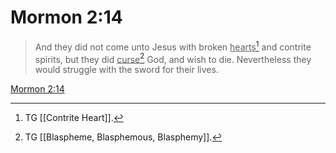 # Mormon 2:14

> And they did not come unto Jesus with broken <u>hearts</u>[^a] and contrite spirits, but they did <u>curse</u>[^b] God, and wish to die. Nevertheless they would struggle with the sword for their lives.

[Mormon 2:14](https://www.churchofjesuschrist.org/study/scriptures/bofm/morm/2?lang=eng&id=p14#p14)


[^a]: TG [[Contrite Heart]].
[^b]: TG [[Blaspheme, Blasphemous, Blasphemy]].
